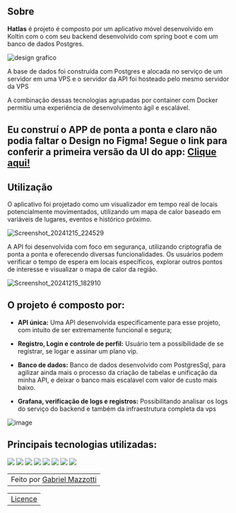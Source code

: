 ## Sobre

**Hatlas** é projeto é composto por um aplicativo móvel desenvolvido em Koltin com o com seu backend desenvolvido com spring boot e com um banco de dados Postgres.

![design grafico](https://github.com/user-attachments/assets/ab6f7396-666c-4c78-b06d-a30d1f55e12a)

A base de dados foi construída com Postgres e alocada no serviço de um servidor em uma VPS e o servidor da API foi hosteado pelo mesmo servidor da VPS

A combinação dessas tecnologias agrupadas por container com Docker permitiu uma experiência de desenvolvimento ágil e escalável.

## Eu construí o APP de ponta a ponta e claro não podia faltar o Design no Figma! Segue o link para conferir a primeira versão da UI do app: <a href="https://www.figma.com/design/oYVnINezWdnpb1POND2Uzu/Untitled?node-id=0-1&t=ZiOGcAeNIOE8pyjC-1" >Clique aqui!</a>

## Utilização

O aplicativo foi projetado como um visualizador em tempo real de locais potencialmente movimentados, utilizando um mapa de calor baseado em variáveis de lugares, eventos e histórico próximo.

![Screenshot_20241215_224529](https://github.com/user-attachments/assets/898b488a-8471-44d6-a8b8-1e319bf5bdd4)


A API foi desenvolvida com foco em segurança, utilizando criptografia de ponta a ponta e oferecendo diversas funcionalidades. Os usuários podem verificar o tempo de espera em locais específicos, explorar outros pontos de interesse e visualizar o mapa de calor da região.

![Screenshot_20241215_182910](https://github.com/user-attachments/assets/d1b29153-48de-4907-abb3-a178fc3e3b73)


## O projeto é composto por:

- **API única:** Uma API desenvolvida especificamente para esse projeto, com intuito de ser extremamente funcional e segura;

- **Registro, Login e controle de perfil:** Usuário tem a possibilidade de se registrar, se logar e assinar um plano vip.

- **Banco de dados:** Banco de dados desenvolvido com PostgresSql, para agilizar ainda mais o processo da criação de tabelas e unificação da minha API, e deixar o banco mais escalavel com valor de custo mais baixo.

- **Grafana, verificação de logs e registros:** Possibilitando analisar os logs do serviço do backend e também da infraestrutura completa da vps

![image](https://github.com/user-attachments/assets/5be7ea1d-4b2b-441e-a33d-a942adb3c96d)


## Principais tecnologias utilizadas:

<div>
    <img src="https://img.shields.io/badge/KOTLIN-000B1D?style=for-the-badge&logo=KOTLIN&logoColor=white" />
    <img src="https://img.shields.io/badge/JAVA-000B1D?style=for-the-badge&logo=JAVA&logoColor=white" />
    <img src="https://img.shields.io/badge/POSTGRESQL-000B1D.svg?style=for-the-badge&logo=POSTGRESQL&logoColor=%white" /> 
    <img src="https://img.shields.io/badge/SPRINGBOOT-000B1D?style=for-the-badge&logo=SPRINGBOOT&logoColor=white" /> 
    <img src="https://img.shields.io/badge/DOCKER-000B1D.svg?style=for-the-badge&logo=DOCKER&logoColor=white" /> 
    <img src="https://img.shields.io/badge/FIREBASE-000B1D.svg?style=for-the-badge&logo=FIREBASE&logoColor=white" /> 
    <img src="https://img.shields.io/badge/AWS-000B1D.svg?style=for-the-badge&logo=amazon-aws&logoColor=white" />
    <img src="https://img.shields.io/badge/GOOGLE-000B1D.svg?style=for-the-badge&logo=google&logoColor=white" /> 
  
</div>

<table>
    <td>
      Feito por <a href="https://github.com/Mazzotti1">Gabriel Mazzotti</a>
    </td>
</table>
<table>
    <td>
      <a href="https://github.com/Mazzotti1/Hatlas/blob/main/LICENSE">Licence</a>
    </td>
</table>

